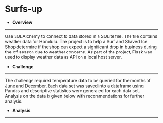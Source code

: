 # Surfs-up

* **Overview**
---
Use SQLAlchemy to connect to data stored in a SQLite file.  The file contains weather data for Honolulu.  The project is to help a Surf and Shaved Ice Shop determine if the shop can expect a significant drop in business during the off season due to weather concerns.  As part of the project, Flask was used to display weather data as API on a local host server.

* **Challenge**
---
The challenge required temperature data to be queried for the months of June and December.  Each data set was saved into a dataframe using Pandas and descriptive statistics were generated for each data set.  Analysis on the data is given below with recommendations for further analysis.

* **Analysis**
---
